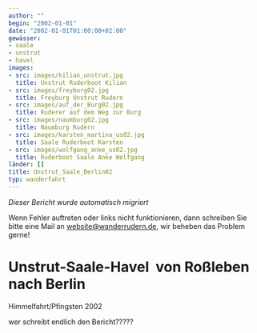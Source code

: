 ```yaml
---
author: ""
begin: "2002-01-01"
date: "2002-01-01T01:00:00+02:00"
gewässer:
- saale
- unstrut
- havel
images:
- src: images/kilian_unstrut.jpg
  title: Unstrut Ruderboot Kilian
- src: images/freyburg02.jpg
  title: Freyburg Unstrut Rudern
- src: images/auf_der_Burg02.jpg
  title: Ruderer auf dem Weg zur Burg
- src: images/naumburg02.jpg
  title: Naumburg Rudern
- src: images/karsten_martina_us02.jpg
  title: Saale Ruderboot Karsten
- src: images/wolfgang_anke_us02.jpg
  title: Ruderboot Saale Anke Wolfgang
länder: []
title: Unstrut_Saale_Berlin02
typ: wanderfahrt
---
```



*Dieser Bericht wurde automatisch migriert*

Wenn Fehler auftreten oder links nicht funktionieren, dann schreiben Sie bitte eine Mail an website@wanderrudern.de, wir beheben das Problem gerne!



# Unstrut-Saale-Havel  von Roßleben nach Berlin


Himmelfahrt/Pfingsten 2002

wer schreibt endlich den Bericht?????